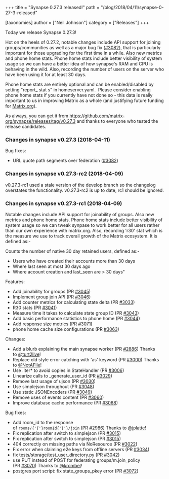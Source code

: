 +++
title = "Synapse 0.27.3 released!"
path = "/blog/2018/04/11/synapse-0-27-3-released"

[taxonomies]
author = ["Neil Johnson"]
category = ["Releases"]
+++

Today we release Synapse 0.27.3!

Hot on the heels of 0.27.2, notable changes include API support for joining groups/communities as well as a major bug fix (<a class="issue-link js-issue-link" href="https://github.com/matrix-org/synapse/pull/3082" data-error-text="Failed to load issue title" data-id="312859684" data-permission-text="Issue title is private" data-url="https://github.com/matrix-org/synapse/issues/3082">#3082</a>), that is particularly important for those upgrading for the first time in a while. Also new metrics and phone home stats. Phone home stats include better visibility of system usage so we can have a better idea of how synapse's RAM and CPU is behaving in the wild. Also, recording the number of users on the server who have been using it for at least 30 days.

Phone home stats are entirely optional and can be enabled/disabled by setting "<span class="s1">report_</span>
<span class="s2">stat</span>
<span class="s1">s" in homeserver.yaml. </span>
Please consider enabling phone home stats if you currently have not done so - this data is really important to us in improving Matrix as a whole (and justifying future funding for <a class="linkified" href="http://matrix.org/" target="_blank" rel="noopener">Matrix.org</a>).

As always, you can get it from <a href="https://github.com/matrix-org/synapse/releases/tag/v0.27.3">https://github.com/matrix-org/synapse/releases/tag/v0.27.3</a> and thanks to everyone who tested the release candidates.

### Changes in synapse v0.27.3 (2018-04-11)

Bug fixes:
<ul>
  <li>URL quote path segments over federation (<a class="issue-link js-issue-link" href="https://github.com/matrix-org/synapse/pull/3082" data-error-text="Failed to load issue title" data-id="312859684" data-permission-text="Issue title is private" data-url="https://github.com/matrix-org/synapse/issues/3082">#3082</a>)</li>
</ul>

### Changes in synapse v0.27.3-rc2 (2018-04-09)

v0.27.3-rc1 used a stale version of the develop branch so the changelog overstates
the functionality. v0.27.3-rc2 is up to date, rc1 should be ignored.

### Changes in synapse v0.27.3-rc1 (2018-04-09)

Notable changes include API support for joinability of groups. Also new metrics
and phone home stats. Phone home stats include better visibility of system usage
so we can tweak synpase to work better for all users rather than our own experience
with matrix.org. Also, recording 'r30' stat which is the measure we use to track
overall growth of the Matrix ecosystem. It is defined as:-

Counts the number of native 30 day retained users, defined as:-

* Users who have created their accounts more than 30 days
* Where last seen at most 30 days ago
* Where account creation and last_seen are &gt; 30 days"

Features:
<ul>
  <li>Add joinability for groups (PR <a class="issue-link js-issue-link" href="https://github.com/matrix-org/synapse/pull/3045" data-error-text="Failed to load issue title" data-id="309358488" data-permission-text="Issue title is private" data-url="https://github.com/matrix-org/synapse/issues/3045">#3045</a>)</li>
  <li>Implement group join API (PR <a class="issue-link js-issue-link" href="https://github.com/matrix-org/synapse/pull/3046" data-error-text="Failed to load issue title" data-id="309437433" data-permission-text="Issue title is private" data-url="https://github.com/matrix-org/synapse/issues/3046">#3046</a>)</li>
  <li>Add counter metrics for calculating state delta (PR <a class="issue-link js-issue-link" href="https://github.com/matrix-org/synapse/pull/3033" data-error-text="Failed to load issue title" data-id="308901076" data-permission-text="Issue title is private" data-url="https://github.com/matrix-org/synapse/issues/3033">#3033</a>)</li>
  <li>R30 stats (PR <a class="issue-link js-issue-link" href="https://github.com/matrix-org/synapse/pull/3041" data-error-text="Failed to load issue title" data-id="309293623" data-permission-text="Issue title is private" data-url="https://github.com/matrix-org/synapse/issues/3041">#3041</a>)</li>
  <li>Measure time it takes to calculate state group ID (PR <a class="issue-link js-issue-link" href="https://github.com/matrix-org/synapse/pull/3043" data-error-text="Failed to load issue title" data-id="309312509" data-permission-text="Issue title is private" data-url="https://github.com/matrix-org/synapse/issues/3043">#3043</a>)</li>
  <li>Add basic performance statistics to phone home (PR <a class="issue-link js-issue-link" href="https://github.com/matrix-org/synapse/pull/3044" data-error-text="Failed to load issue title" data-id="309323226" data-permission-text="Issue title is private" data-url="https://github.com/matrix-org/synapse/issues/3044">#3044</a>)</li>
  <li>Add response size metrics (PR <a class="issue-link js-issue-link" href="https://github.com/matrix-org/synapse/pull/3071" data-error-text="Failed to load issue title" data-id="311954815" data-permission-text="Issue title is private" data-url="https://github.com/matrix-org/synapse/issues/3071">#3071</a>)</li>
  <li>phone home cache size configurations (PR <a class="issue-link js-issue-link" href="https://github.com/matrix-org/synapse/pull/3063" data-error-text="Failed to load issue title" data-id="311248683" data-permission-text="Issue title is private" data-url="https://github.com/matrix-org/synapse/issues/3063">#3063</a>)</li>
</ul>
Changes:
<ul>
  <li>Add a blurb explaining the main synapse worker (PR <a class="issue-link js-issue-link" href="https://github.com/matrix-org/synapse/pull/2886" data-error-text="Failed to load issue title" data-id="298059141" data-permission-text="Issue title is private" data-url="https://github.com/matrix-org/synapse/issues/2886">#2886</a>) Thanks to <a class="user-mention" href="https://github.com/turt2live" data-hovercard-user-id="1190097">@turt2live</a>!</li>
  <li>Replace old style error catching with 'as' keyword (PR <a class="issue-link js-issue-link" href="https://github.com/matrix-org/synapse/pull/3000" data-error-text="Failed to load issue title" data-id="305290730" data-permission-text="Issue title is private" data-url="https://github.com/matrix-org/synapse/issues/3000">#3000</a>) Thanks to <a class="user-mention" href="https://github.com/NotAFile" data-hovercard-user-id="5447747">@NotAFile</a>!</li>
  <li>Use .iter* to avoid copies in StateHandler (PR <a class="issue-link js-issue-link" href="https://github.com/matrix-org/synapse/pull/3006" data-error-text="Failed to load issue title" data-id="305656885" data-permission-text="Issue title is private" data-url="https://github.com/matrix-org/synapse/issues/3006">#3006</a>)</li>
  <li>Linearize calls to _generate_user_id (PR <a class="issue-link js-issue-link" href="https://github.com/matrix-org/synapse/pull/3029" data-error-text="Failed to load issue title" data-id="308526745" data-permission-text="Issue title is private" data-url="https://github.com/matrix-org/synapse/issues/3029">#3029</a>)</li>
  <li>Remove last usage of ujson (PR <a class="issue-link js-issue-link" href="https://github.com/matrix-org/synapse/pull/3030" data-error-text="Failed to load issue title" data-id="308552644" data-permission-text="Issue title is private" data-url="https://github.com/matrix-org/synapse/issues/3030">#3030</a>)</li>
  <li>Use simplejson throughout (PR <a class="issue-link js-issue-link" href="https://github.com/matrix-org/synapse/pull/3048" data-error-text="Failed to load issue title" data-id="309920407" data-permission-text="Issue title is private" data-url="https://github.com/matrix-org/synapse/issues/3048">#3048</a>)</li>
  <li>Use static JSONEncoders (PR <a class="issue-link js-issue-link" href="https://github.com/matrix-org/synapse/pull/3049" data-error-text="Failed to load issue title" data-id="309920728" data-permission-text="Issue title is private" data-url="https://github.com/matrix-org/synapse/issues/3049">#3049</a>)</li>
  <li>Remove uses of events.content (PR <a class="issue-link js-issue-link" href="https://github.com/matrix-org/synapse/pull/3060" data-error-text="Failed to load issue title" data-id="311128650" data-permission-text="Issue title is private" data-url="https://github.com/matrix-org/synapse/issues/3060">#3060</a>)</li>
  <li>Improve database cache performance (PR <a class="issue-link js-issue-link" href="https://github.com/matrix-org/synapse/pull/3068" data-error-text="Failed to load issue title" data-id="311658915" data-permission-text="Issue title is private" data-url="https://github.com/matrix-org/synapse/issues/3068">#3068</a>)</li>
</ul>
Bug fixes:
<ul>
  <li>Add room_id to the response of <code>rooms/{'{'}roomId{'}'}/join</code> (PR <a class="issue-link js-issue-link" href="https://github.com/matrix-org/synapse/pull/2986" data-error-text="Failed to load issue title" data-id="304772714" data-permission-text="Issue title is private" data-url="https://github.com/matrix-org/synapse/issues/2986">#2986</a>) Thanks to <a class="user-mention" href="https://github.com/jplatte" data-hovercard-user-id="951129">@jplatte</a>!</li>
  <li>Fix replication after switch to simplejson (PR <a class="issue-link js-issue-link" href="https://github.com/matrix-org/synapse/pull/3015" data-error-text="Failed to load issue title" data-id="306553712" data-permission-text="Issue title is private" data-url="https://github.com/matrix-org/synapse/issues/3015">#3015</a>)</li>
  <li>Fix replication after switch to simplejson (PR <a class="issue-link js-issue-link" href="https://github.com/matrix-org/synapse/pull/3015" data-error-text="Failed to load issue title" data-id="306553712" data-permission-text="Issue title is private" data-url="https://github.com/matrix-org/synapse/issues/3015">#3015</a>)</li>
  <li>404 correctly on missing paths via NoResource (PR <a class="issue-link js-issue-link" href="https://github.com/matrix-org/synapse/pull/3022" data-error-text="Failed to load issue title" data-id="307976332" data-permission-text="Issue title is private" data-url="https://github.com/matrix-org/synapse/issues/3022">#3022</a>)</li>
  <li>Fix error when claiming e2e keys from offline servers (PR <a class="issue-link js-issue-link" href="https://github.com/matrix-org/synapse/pull/3034" data-error-text="Failed to load issue title" data-id="309039857" data-permission-text="Issue title is private" data-url="https://github.com/matrix-org/synapse/issues/3034">#3034</a>)</li>
  <li>fix tests/storage/test_user_directory.py (PR <a class="issue-link js-issue-link" href="https://github.com/matrix-org/synapse/pull/3042" data-error-text="Failed to load issue title" data-id="309299280" data-permission-text="Issue title is private" data-url="https://github.com/matrix-org/synapse/issues/3042">#3042</a>)</li>
  <li>use PUT instead of POST for federating groups/m.join_policy (PR <a class="issue-link js-issue-link" href="https://github.com/matrix-org/synapse/pull/3070" data-error-text="Failed to load issue title" data-id="311932835" data-permission-text="Issue title is private" data-url="https://github.com/matrix-org/synapse/issues/3070">#3070</a>) Thanks to <a class="user-mention" href="https://github.com/krombel" data-hovercard-user-id="11167142">@krombel</a>!</li>
  <li>postgres port script: fix state_groups_pkey error (PR <a class="issue-link js-issue-link" href="https://github.com/matrix-org/synapse/pull/3072" data-error-text="Failed to load issue title" data-id="311965025" data-permission-text="Issue title is private" data-url="https://github.com/matrix-org/synapse/issues/3072">#3072</a>)</li>
</ul>
